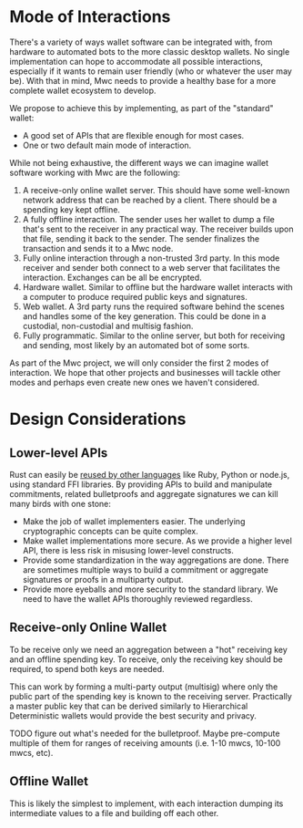 
Mode of Interactions
====================

There's a variety of ways wallet software can be integrated with, from hardware
to automated bots to the more classic desktop wallets. No single implementation
can hope to accommodate all possible interactions, especially if it wants to
remain user friendly (who or whatever the user may be). With that in mind, Mwc
needs to provide a healthy base for a more complete wallet ecosystem to
develop.

We propose to achieve this by implementing, as part of the "standard" wallet:

* A good set of APIs that are flexible enough for most cases.
* One or two default main mode of interaction.

While not being exhaustive, the different ways we can imagine wallet software
working with Mwc are the following:

1. A receive-only online wallet server. This should have some well-known network
   address that can be reached by a client. There should be a spending key kept
   offline.
1. A fully offline interaction. The sender uses her wallet to dump a file that's
   sent to the receiver in any practical way. The receiver builds upon that file,
   sending it back to the sender. The sender finalizes the transaction and sends it
   to a Mwc node.
1. Fully online interaction through a non-trusted 3rd party. In this mode
   receiver and sender both connect to a web server that facilitates the
   interaction. Exchanges can be all be encrypted.
1. Hardware wallet. Similar to offline but the hardware wallet interacts with
   a computer to produce required public keys and signatures.
1. Web wallet. A 3rd party runs the required software behind the scenes and
   handles some of the key generation. This could be done in a custodial,
   non-custodial and multisig fashion.
1. Fully programmatic. Similar to the online server, but both for receiving and
   sending, most likely by an automated bot of some sorts.

As part of the Mwc project, we will only consider the first 2 modes of
interaction. We hope that other projects and businesses will tackle other modes
and perhaps even create new ones we haven't considered.

Design Considerations
=====================

Lower-level APIs
----------------

Rust can easily be [reused by other languages](https://doc.rust-lang.org/1.2.0/book/rust-inside-other-languages.html)
like Ruby, Python or node.js, using standard FFI libraries. By providing APIs
to build and manipulate commitments, related bulletproofs and aggregate
signatures we can kill many birds with one stone:

* Make the job of wallet implementers easier. The underlying cryptographic
  concepts can be quite complex.
* Make wallet implementations more secure. As we provide a higher level API,
  there is less risk in misusing lower-level constructs.
* Provide some standardization in the way aggregations are done. There are
  sometimes multiple ways to build a commitment or aggregate signatures or proofs
  in a multiparty output.
* Provide more eyeballs and more security to the standard library. We need to
  have the wallet APIs thoroughly reviewed regardless.

Receive-only Online Wallet
--------------------------

To be receive only we need an aggregation between a "hot" receiving key and an
offline spending key. To receive, only the receiving key should be required, to
spend both keys are needed.

This can work by forming a multi-party output (multisig) where only the public
part of the spending key is known to the receiving server. Practically a master
public key that can be derived similarly to Hierarchical Deterministic wallets
would provide the best security and privacy.

TODO figure out what's needed for the bulletproof. Maybe pre-compute multiple
of them for ranges of receiving amounts (i.e. 1-10 mwcs, 10-100 mwcs, etc).

Offline Wallet
--------------

This is likely the simplest to implement, with each interaction dumping its
intermediate values to a file and building off each other.
